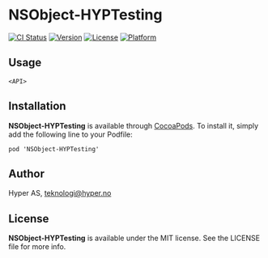 # NSObject-HYPTesting

[![CI Status](http://img.shields.io/travis/hyperoslo/NSObject-HYPTesting.svg?style=flat)](https://travis-ci.org/hyperoslo/NSObject-HYPTesting)
[![Version](https://img.shields.io/cocoapods/v/NSObject-HYPTesting.svg?style=flat)](http://cocoadocs.org/docsets/NSObject-HYPTesting)
[![License](https://img.shields.io/cocoapods/l/NSObject-HYPTesting.svg?style=flat)](http://cocoadocs.org/docsets/NSObject-HYPTesting)
[![Platform](https://img.shields.io/cocoapods/p/NSObject-HYPTesting.svg?style=flat)](http://cocoadocs.org/docsets/NSObject-HYPTesting)

## Usage

`<API>`

## Installation

**NSObject-HYPTesting** is available through [CocoaPods](http://cocoapods.org). To install
it, simply add the following line to your Podfile:

`pod 'NSObject-HYPTesting'`

## Author

Hyper AS, teknologi@hyper.no

## License

**NSObject-HYPTesting** is available under the MIT license. See the LICENSE file for more info.
